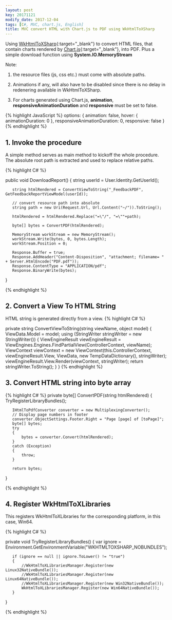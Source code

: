 ```yaml
---
layout: post
key: 20171121
modify_date: 2017-12-04
tags: [C#, MVC, chart.js, English]
title: MVC convert HTML with Chart.js to PDF using WkHtmlToXSharp
---
```


Using [WkHtmlToXSharp](https://github.com/pruiz/WkHtmlToXSharp){:target="_blank"} to convert HTML files, that contain charts rendered by [Chart.js](http://www.chartjs.org/){:target="_blank"}, into PDF. Plus a simple download function using **System.IO.MemoryStream**

<!--more-->

Note:

1. the resource files (js, css etc.) must come with absolute paths. 

2. Animations if any, will also have to be disabled since there is no delay in redenering available in WkHtmlToXSharp.

3. For charts generated using Chart.js, **animation**, **responsiveAnimationDuration** and **responsive** must be set to false.

{% highlight JavaScript %}
options: {
          animation: false,
          hover: {
              animationDuration: 0
          },
          responsiveAnimationDuration: 0,
          responsive: false
         }
{% endhighlight %}

## 1. Invoke the procedure
A simple method serves as main method to kickoff the whole procedure. The absolute root path is extracted and used to replace relative paths.

{% highlight C# %}

   public void DownloadReport()
   {
       string userId = User.Identity.GetUserId();

       string htmlRendered = ConvertViewToString("_FeedbackPDF", GetFeedbackReportViewModel(userId));

       // convert resource path into absolute
       string path = new Uri(Request.Url, Url.Content("~/")).ToString();

       htmlRendered = htmlRendered.Replace("=\"/", "=\""+path);

       byte[] bytes = ConvertPDF(htmlRendered);

       MemoryStream workStream = new MemoryStream();
       workStream.Write(bytes, 0, bytes.Length);
       workStream.Position = 0;

       Response.Buffer = true;
       Response.AddHeader("Content-Disposition", "attachment; filename= " + Server.HtmlEncode("PDF.pdf"));
       Response.ContentType = "APPLICATION/pdf";
       Response.BinaryWrite(bytes);
   }

{% endhighlight %}

## 2. Convert a View To HTML String

HTML string is generated directly from a view.
{% highlight C# %}

   private string ConvertViewToString(string viewName, object model)
   {
       ViewData.Model = model;
       using (StringWriter stringWriter = new StringWriter())
       {
           ViewEngineResult viewEngineResult = ViewEngines.Engines.FindPartialView(ControllerContext, viewName);
           ViewContext viewContext = new ViewContext(this.ControllerContext, viewEngineResult.View, ViewData, new TempDataDictionary(), stringWriter);
           viewEngineResult.View.Render(viewContext, stringWriter);
           return stringWriter.ToString();
       }
   }
{% endhighlight %}


## 3. Convert HTML string into byte array

{% highlight C# %}
   private byte[] ConvertPDF(string htmlRendered)
   {
       TryRegisterLibraryBundles();

       IHtmlToPdfConverter converter = new MultiplexingConverter();
       // Display page numbers in footer
       converter.ObjectSettings.Footer.Right = "Page [page] of [toPage]";
       byte[] bytes;
       try
       {
           bytes = converter.Convert(htmlRendered);
       }
       catch (Exception)
       {
           throw;
       }

       return bytes;
   }

{% endhighlight %}

## 4. Register WkHtmlToXLibraries

This registers WkHtmlToXLibraries for the corresponding platform, in this case, Win64.

{% highlight C# %}

   private void TryRegisterLibraryBundles()
   {
       var ignore = Environment.GetEnvironmentVariable("WKHTMLTOXSHARP_NOBUNDLES");

       if (ignore == null || ignore.ToLower() != "true")
       {
           //WkHtmlToXLibrariesManager.Register(new Linux32NativeBundle());
           //WkHtmlToXLibrariesManager.Register(new Linux64NativeBundle());
           //WkHtmlToXLibrariesManager.Register(new Win32NativeBundle());
           WkHtmlToXLibrariesManager.Register(new Win64NativeBundle());
       }
   }

{% endhighlight %}
